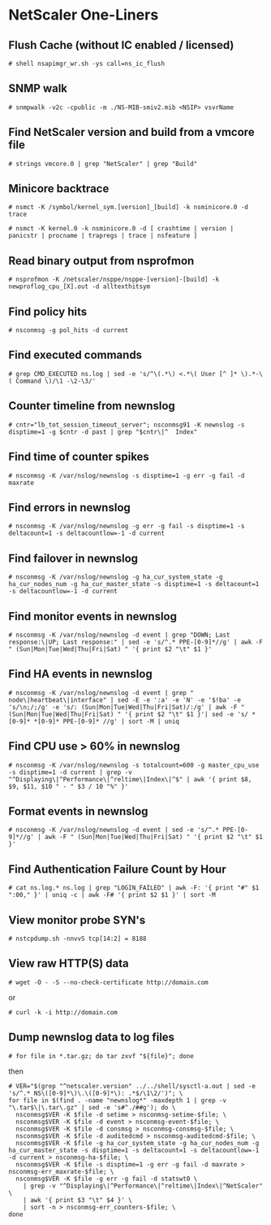 # NetScaler One-Liners

## Flush Cache (without IC enabled / licensed)

	# shell nsapimgr_wr.sh -ys call=ns_ic_flush

## SNMP walk

	# snmpwalk -v2c -cpublic -m ./NS-MIB-smiv2.mib <NSIP> vsvrName

## Find NetScaler version and build from a vmcore file

	# strings vmcore.0 | grep "NetScaler" | grep "Build"

## Minicore backtrace

	# nsmct -K /symbol/kernel_sym.[version]_[build] -k nsminicore.0 -d trace

	# nsmct -K kernel.0 -k nsminicore.0 -d [ crashtime | version | panicstr | procname | trapregs | trace | nsfeature ]

## Read binary output from nsprofmon

	# nsprofmon -K /netscaler/nsppe/nsppe-[version]-[build] -k newproflog_cpu_[X].out -d alltexthitsym

## Find policy hits
	# nsconmsg -g pol_hits -d current

## Find executed commands

	# grep CMD_EXECUTED ns.log | sed -e 's/^\(.*\) <.*\( User [^ ]* \).*-\( Command \)/\1 -\2-\3/'

## Counter timeline from newnslog

	# cntr="lb_tot_session_timeout_server"; nsconmsg91 -K newnslog -s disptime=1 -g $cntr -d past | grep "$cntr\|^  Index"

## Find time of counter spikes

	# nsconmsg -K /var/nslog/newnslog -s disptime=1 -g err -g fail -d maxrate

## Find errors in newnslog

	# nsconmsg -K /var/nslog/newnslog -g err -g fail -s disptime=1 -s deltacount=1 -s deltacountlow=-1 -d current

## Find failover in newnslog

	# nsconmsg -K /var/nslog/newnslog -g ha_cur_system_state -g ha_cur_nodes_num -g ha_cur_master_state -s disptime=1 -s deltacount=1 -s deltacountlow=-1 -d current
## Find monitor events in newnslog

	# nsconmsg -K /var/nslog/newnslog -d event | grep "DOWN; Last response:\|UP; Last response:" | sed -e 's/^.* PPE-[0-9]*//g' | awk -F " (Sun|Mon|Tue|Wed|Thu|Fri|Sat) " '{ print $2 "\t" $1 }'
## Find HA events in newnslog

	# nsconmsg -K /var/nslog/newnslog -d event | grep " node\|heartbeat\|interface" | sed -E -e ':a' -e 'N' -e '$!ba' -e 's/\n;/;/g' -e 's/: (Sun|Mon|Tue|Wed|Thu|Fri|Sat)/:/g' | awk -F " (Sun|Mon|Tue|Wed|Thu|Fri|Sat) " '{ print $2 "\t" $1 }'| sed -e 's/ *[0-9]* *[0-9]* PPE-[0-9]* //g' | sort -M | uniq

## Find CPU use > 60% in newnslog

	# nsconmsg -K /var/nslog/newnslog -s totalcount=600 -g master_cpu_use -s disptime=1 -d current | grep -v "^Displaying\|^Performance\|^reltime\|Index\|^$" | awk '{ print $8, $9, $11, $10 " - " $3 / 10 "%" }'
	
## Format events in newnslog

	# nsconmsg -K /var/nslog/newnslog -d event | sed -e 's/^.* PPE-[0-9]*//g' | awk -F " (Sun|Mon|Tue|Wed|Thu|Fri|Sat) " '{ print $2 "\t" $1 }'

## Find Authentication Failure Count by Hour

	# cat ns.log.* ns.log | grep "LOGIN_FAILED" | awk -F: '{ print "#" $1 ":00," }' | uniq -c | awk -F# '{ print $2 $1 }' | sort -M

## View monitor probe SYN's
	# nstcpdump.sh -nnvvS tcp[14:2] = 8188
	
## View raw HTTP(S) data

	# wget -O - -S --no-check-certificate http://domain.com

or

	# curl -k -i http://domain.com

## Dump newnslog data to log files

	# for file in *.tar.gz; do tar zxvf "${file}"; done

then

	# VER="$(grep "^netscaler.version" ../../shell/sysctl-a.out | sed -e 's/^.* NS\([0-9]*\)\.\([0-9]*\): .*$/\1\2/')"; \
	for file in $(find . -name "newnslog*" -maxdepth 1 | grep -v "\.tar$\|\.tar\.gz" | sed -e 's#^./##g'); do \
	  nsconmsg$VER -K $file -d setime > nsconmsg-setime-$file; \
	  nsconmsg$VER -K $file -d event > nsconmsg-event-$file; \
	  nsconmsg$VER -K $file -d consmsg > nsconmsg-consmsg-$file; \
	  nsconmsg$VER -K $file -d auditedcmd > nsconmsg-auditedcmd-$file; \
	  nsconmsg$VER -K $file -g ha_cur_system_state -g ha_cur_nodes_num -g ha_cur_master_state -s disptime=1 -s deltacount=1 -s deltacountlow=-1 -d current > nsconmsg-ha-$file; \
	  nsconmsg$VER -K $file -s disptime=1 -g err -g fail -d maxrate > nsconmsg-err_maxrate-$file; \
	  nsconmsg$VER -K $file -g err -g fail -d statswt0 \
		| grep -v "^Displaying\|^Performance\|^reltime\|Index\|^NetScaler" \
		| awk '{ print $3 "\t" $4 }' \
		| sort -n > nsconmsg-err_counters-$file; \
	done
